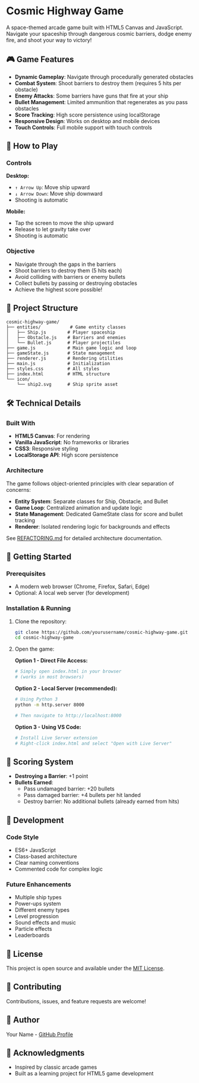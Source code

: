 # Cosmic Highway Game

A space-themed arcade game built with HTML5 Canvas and JavaScript. Navigate your spaceship through dangerous cosmic barriers, dodge enemy fire, and shoot your way to victory!

## 🎮 Game Features

- **Dynamic Gameplay**: Navigate through procedurally generated obstacles
- **Combat System**: Shoot barriers to destroy them (requires 5 hits per obstacle)
- **Enemy Attacks**: Some barriers have guns that fire at your ship
- **Bullet Management**: Limited ammunition that regenerates as you pass obstacles
- **Score Tracking**: High score persistence using localStorage
- **Responsive Design**: Works on desktop and mobile devices
- **Touch Controls**: Full mobile support with touch controls

## 🚀 How to Play

### Controls

**Desktop:**
- `↑ Arrow Up`: Move ship upward
- `↓ Arrow Down`: Move ship downward
- Shooting is automatic

**Mobile:**
- Tap the screen to move the ship upward
- Release to let gravity take over
- Shooting is automatic

### Objective

- Navigate through the gaps in the barriers
- Shoot barriers to destroy them (5 hits each)
- Avoid colliding with barriers or enemy bullets
- Collect bullets by passing or destroying obstacles
- Achieve the highest score possible!

## 📁 Project Structure

```
cosmic-highway-game/
├── entities/           # Game entity classes
│   ├── Ship.js        # Player spaceship
│   ├── Obstacle.js    # Barriers and enemies
│   └── Bullet.js      # Player projectiles
├── game.js            # Main game logic and loop
├── gameState.js       # State management
├── renderer.js        # Rendering utilities
├── main.js            # Initialization
├── styles.css         # All styles
├── index.html         # HTML structure
└── icon/
    └── ship2.svg      # Ship sprite asset
```

## 🛠️ Technical Details

### Built With

- **HTML5 Canvas**: For rendering
- **Vanilla JavaScript**: No frameworks or libraries
- **CSS3**: Responsive styling
- **LocalStorage API**: High score persistence

### Architecture

The game follows object-oriented principles with clear separation of concerns:

- **Entity System**: Separate classes for Ship, Obstacle, and Bullet
- **Game Loop**: Centralized animation and update logic
- **State Management**: Dedicated GameState class for score and bullet tracking
- **Renderer**: Isolated rendering logic for backgrounds and effects

See [REFACTORING.md](REFACTORING.md) for detailed architecture documentation.

## 🚀 Getting Started

### Prerequisites

- A modern web browser (Chrome, Firefox, Safari, Edge)
- Optional: A local web server (for development)

### Installation & Running

1. Clone the repository:
   ```bash
   git clone https://github.com/yourusername/cosmic-highway-game.git
   cd cosmic-highway-game
   ```

2. Open the game:

   **Option 1 - Direct File Access:**
   ```bash
   # Simply open index.html in your browser
   # (works in most browsers)
   ```

   **Option 2 - Local Server (recommended):**
   ```bash
   # Using Python 3
   python -m http.server 8000
   
   # Then navigate to http://localhost:8000
   ```

   **Option 3 - Using VS Code:**
   ```bash
   # Install Live Server extension
   # Right-click index.html and select "Open with Live Server"
   ```

## 🎯 Scoring System

- **Destroying a Barrier**: +1 point
- **Bullets Earned**:
  - Pass undamaged barrier: +20 bullets
  - Pass damaged barrier: +4 bullets per hit landed
  - Destroy barrier: No additional bullets (already earned from hits)

## 📝 Development

### Code Style

- ES6+ JavaScript
- Class-based architecture
- Clear naming conventions
- Commented code for complex logic

### Future Enhancements

- Multiple ship types
- Power-ups system
- Different enemy types
- Level progression
- Sound effects and music
- Particle effects
- Leaderboards

## 📄 License

This project is open source and available under the [MIT License](LICENSE).

## 🤝 Contributing

Contributions, issues, and feature requests are welcome!

## 👤 Author

Your Name - [GitHub Profile](https://github.com/yourusername)

## 🙏 Acknowledgments

- Inspired by classic arcade games
- Built as a learning project for HTML5 game development
